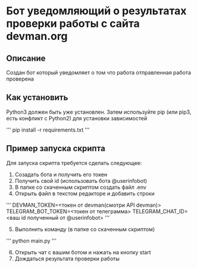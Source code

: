 # Бот уведомляющий о результатах проверки работы с сайта devman.org
## Описание
Создан бот который уведомляет о том что работа отправленная работа проверена

## Как установить
Python3 должен быть уже установлен. Затем используйте pip (или pip3, есть конфликт с Python2) для установки зависимостей

'''
pip install -r requirements.txt
'''

## Пример запуска скрипта
Для запуска скрипта требуется сделать следующее:

1. Созадать бота и получить его токен
2. Получить свой id (использовать бота @userinfobot)
3. В папке со скаченным скриптом создать файл .env
4. Открыть файл в текстом редакторе и добавить строки

'''
DEVMAN_TOKEN=<токен от devman(смотри API devman)>
TELEGRAM_BOT_TOKEN=<токен от телеграмма>
TELEGRAM_CHAT_ID=<ваш id полученный от @userinfobot>
'''

5. Выполнить команду (в папке со скаченным скриптом)

'''
python main.py
'''

6. Открыть чат с вашим ботом и нажать на кнопку start
7. Дождаться результата проверки работы
